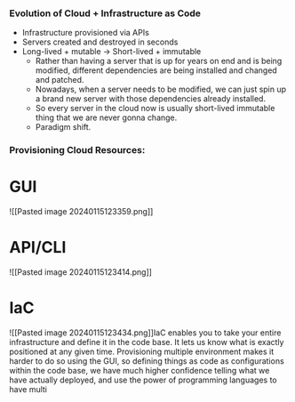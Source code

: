### Evolution of Cloud + Infrastructure as Code
- Infrastructure provisioned via APIs
- Servers created and destroyed in seconds
- Long-lived + mutable -> Short-lived + immutable
	- Rather than having a server that is up for years on end and is being modified, different dependencies are being installed and changed and patched. 
	- Nowadays, when a server needs to be modified, we can just spin up a brand new server with those dependencies already installed.
	- So every server in the cloud now is usually short-lived immutable thing that we are never gonna change. 
	- Paradigm shift.

### Provisioning Cloud Resources:
# GUI
![[Pasted image 20240115123359.png]]

# API/CLI
![[Pasted image 20240115123414.png]]
# IaC
![[Pasted image 20240115123434.png]]IaC enables you to take your entire infrastructure and define it in the code base. 
It lets us know what is exactly positioned at any given time.
Provisioning multiple environment makes it harder to do so using the GUI, so defining things as code as configurations within the code base, we have much higher confidence telling what we have actually deployed, and use the power of programming languages to have multi
